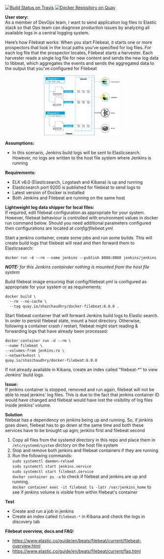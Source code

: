 [![Build Status on Travis](https://travis-ci.org/shazChaudhry/docker-filebeat.svg?branch=master "CI build on Travis")](https://travis-ci.org/shazChaudhry/docker-filebeat)
[![Docker Repository on Quay](https://quay.io/repository/shazchaudhry/docker-filebeat/status "Docker Repository on Quay")](https://quay.io/repository/shazchaudhry/docker-filebeat)

**User story:**<br>
As a member of DevOps team, I want to send application log files to Elastic stack so that Ops team can diagnose production issues
by analyzing all available logs in a central logging system.

Here’s how Filebeat works: When you start Filebeat, it starts one or more prospectors that look in the local paths you’ve specified for log files. For each log file that the prospector locates, Filebeat starts a harvester. Each harvester reads a single log file for new content and sends the new log data to libbeat, which aggregates the events and sends the aggregated data to the output that you’ve configured for Filebeat

<p align="center">
  <img src="./pics/filebeat.png" alt="Filebeat" style="width: 250px;"/>
</p>

**Assumptions:**
* In this scenario, Jenkins build logs will be sent to Elasticsearch. However, no logs are written to the host file system where Jenkins is running

**Requirements:**
* ELK v6.0 (Elasticsearch, Logstash and Kibana) is up and running
* Elasticsearch port 9200 is published for filebeat to send logs to
* Latest version of Docker is installed
* Both Jenkins and Filebeat are running on the same host

**Lightweight log data shipper for local files:**<br>
If required, edit filebeat configuration as appropriate for your system. However, filebeat behaviour is controlled with environment values in docker run command below. Should you need additional parameters configured then configurations are located at _config/filebeat.yml_.

Start a jenkins container, create some jobs and run some builds. This will create build logs that filebeat will read and then forward them to Elasticsearch:
```
docker run -d --rm --name jenkins --publish 8080:8080 jenkins/jenkins
```
_**NOTE:** for this Jenkins containder nothing is mounted from the host file system_

Build filebeat image ensurinig that config/filebeat.yml is configured as appropriate for your system or as requirements:
```
docker build \
  --rm --no-cache \
  --tag quay.io/shazchaudhry/docker-filebeat:6.0.0 .
```
Start filebeat container that will forward Jenkins build logs to Elastic search. In order to persist filebeat state,
mount a hsot directory. Otherwise, following a container crash / restart, filebeat might start reading & forwarding logs
that have already been processed:
```
docker container run -d --rm \
--name filebeat \
--volumes-from jenkins:ro \
--network=host \
quay.io/shazchaudhry/docker-filebeat:6.0.0
```

If not already available in Kibana, create an index called "filebeat-*" to view Jenkins' build logs.

**Issue:**<br>
If jenkins container is stopped, removed and run again, filebeat will not be able to read jenkins' log files. This is
due to the fact that jenkins container ID would have changed and filebeat would have lost the visibility of log files
inside jenkins' volume.

**Solution**<br>
filebeat has a dependency on jenkins being up and running. So, if jenkins goes down, filebeat has to go down at the same
time and both these services have to be brought up agin; jenkins first and filebeat second
1. Copy all files from the systemd directory in this repo and place them in `/etc/systemd/system` dirctory on the host
file system
2. Stop and remove both jenkins and filebeat containers if they are running
3. Run the following commands: <br>
 `sudo systemctl daemon-reload`<br>
 `sudo systemctl start jenkins.service`<br>
 `sudo systemctl start filebeat.service`<br>
 `docker container ps -a` to check if filebeat and jenkins are up and running. <br>
 `docker container exec -it filebeat ls -latr /var/jenkins_home` to see if jenkins volume is visible from within filebeat's container

**Test**
- Create and run a job in jenkins
- Create an index called `filebeat-*` in Kibana and check the logs in discovery tab


**Filebeat overview, docs and FAQ:**
- https://www.elastic.co/guide/en/beats/filebeat/current/filebeat-overview.html
- https://www.elastic.co/guide/en/beats/filebeat/current/faq.html
